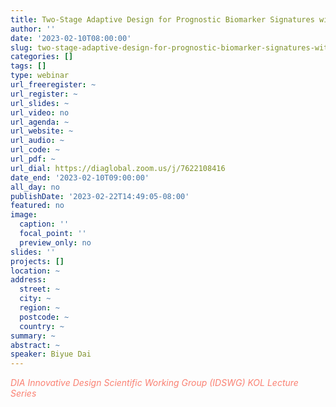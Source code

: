 ```yaml
---
title: Two-Stage Adaptive Design for Prognostic Biomarker Signatures with a Survival Endpoint
author: ''
date: '2023-02-10T08:00:00'
slug: two-stage-adaptive-design-for-prognostic-biomarker-signatures-with-a-survival-endpoint
categories: []
tags: []
type: webinar
url_freeregister: ~
url_register: ~
url_slides: ~
url_video: no
url_agenda: ~
url_website: ~
url_audio: ~
url_code: ~
url_pdf: ~
url_dial: https://diaglobal.zoom.us/j/7622108416
date_end: '2023-02-10T09:00:00'
all_day: no
publishDate: '2023-02-22T14:49:05-08:00'
featured: no
image:
  caption: ''
  focal_point: ''
  preview_only: no
slides: ''
projects: []
location: ~
address:
  street: ~
  city: ~
  region: ~
  postcode: ~
  country: ~
summary: ~
abstract: ~
speaker: Biyue Dai
---
```

<span style="color: salmon;">*DIA Innovative Design Scientific Working Group (IDSWG) KOL Lecture Series*</span>

<!--more-->
